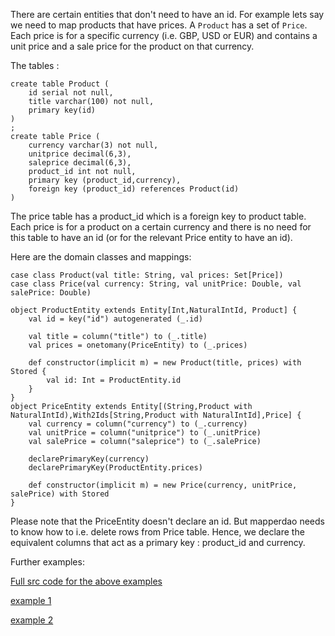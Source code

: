 There are certain entities that don't need to have an id. For example lets say we need to map products that have prices.
A `Product` has a set of `Price`. Each price is for a specific currency (i.e. GBP, USD or EUR) and contains a unit price
and a sale price for the product on that currency.

The tables :

```
create table Product (
	id serial not null,
	title varchar(100) not null,
	primary key(id)
)
;
create table Price (
	currency varchar(3) not null,
	unitprice decimal(6,3),
	saleprice decimal(6,3),
	product_id int not null,
	primary key (product_id,currency),
	foreign key (product_id) references Product(id)
)
```

The price table has a product\_id which is a foreign key to product table. Each price is for a product on a certain
currency and there is no need for this table to have an id (or for the relevant Price entity to have an id).

Here are the domain classes and mappings:

```
case class Product(val title: String, val prices: Set[Price])
case class Price(val currency: String, val unitPrice: Double, val salePrice: Double)

object ProductEntity extends Entity[Int,NaturalIntId, Product] {
	val id = key("id") autogenerated (_.id)

	val title = column("title") to (_.title)
	val prices = onetomany(PriceEntity) to (_.prices)

	def constructor(implicit m) = new Product(title, prices) with Stored {
		val id: Int = ProductEntity.id
	}
}
object PriceEntity extends Entity[(String,Product with NaturalIntId),With2Ids[String,Product with NaturalIntId],Price] {
	val currency = column("currency") to (_.currency)
	val unitPrice = column("unitprice") to (_.unitPrice)
	val salePrice = column("saleprice") to (_.salePrice)

	declarePrimaryKey(currency)
	declarePrimaryKey(ProductEntity.prices)

	def constructor(implicit m) = new Price(currency, unitPrice, salePrice) with Stored
}
```

Please note that the PriceEntity doesn't declare an id. But mapperdao needs to know how to i.e. delete rows from Price table.
Hence, we declare the equivalent columns that act as a primary key : product\_id and currency.

Further examples:

[Full src code for the above examples](https://code.google.com/p/mapperdao/source/browse/src/test/scala/com/googlecode/mapperdao/DeclarePrimaryKeysSuite.scala)

[example 1](https://code.google.com/p/mapperdao/source/browse/src/test/scala/com/googlecode/mapperdao/DeclarePrimaryKeysWithManyToOneSuite.scala)

[example 2](https://code.google.com/p/mapperdao/source/browse/src/test/scala/com/googlecode/mapperdao/DeclarePrimaryKeysWithOneToManySuite.scala)

